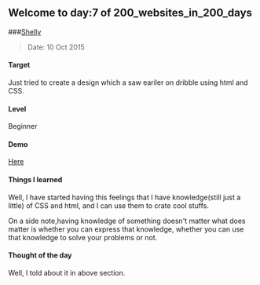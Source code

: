 ## Welcome to day:7 of 200_websites_in_200_days
###[Shelly](http://codepen.io/andy1729/full/jbwgVz/)
> Date: 10 Oct 2015

#### Target
  Just tried to create a design which a saw eariler on dribble using html and CSS.

#### Level
  Beginner

#### Demo
  [Here](http://codepen.io/andy1729/full/jbwgVz/)

#### Things I learned
   Well, I have started having this feelings that I have knowledge(still just a little) of CSS and html, and I can use them to crate cool stuffs.

On a side note,having knowledge of something doesn't matter what does matter is whether you can express that knowledge, whether you can use that knowledge to solve your problems or not.

#### Thought of the day
   Well, I told about it in above section.